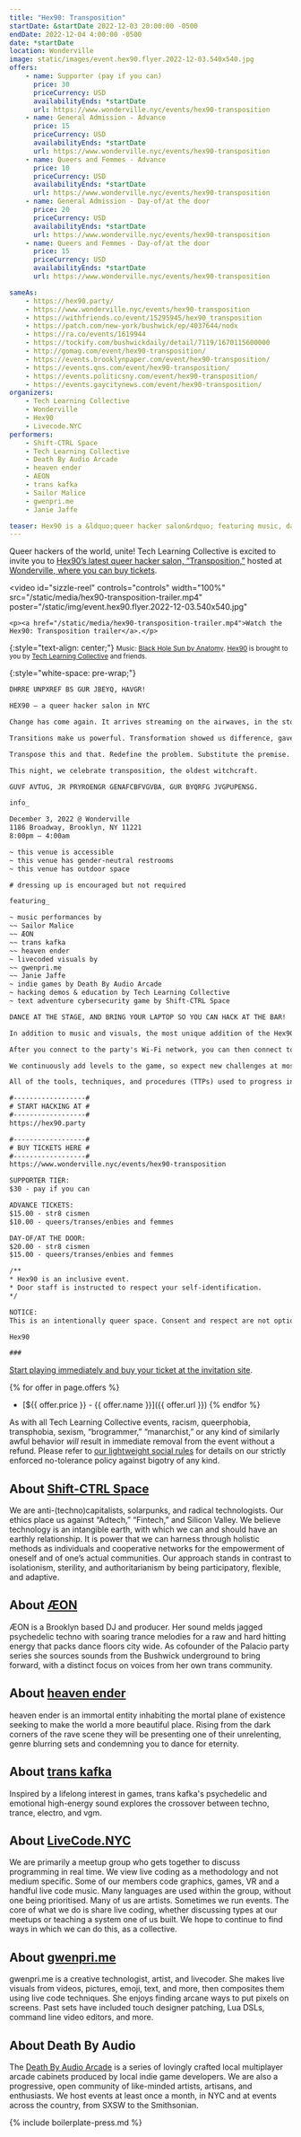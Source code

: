 ```yaml
---
title: "Hex90: Transposition"
startDate: &startDate 2022-12-03 20:00:00 -0500
endDate: 2022-12-04 4:00:00 -0500
date: *startDate
location: Wonderville
image: static/images/event.hex90.flyer.2022-12-03.540x540.jpg
offers:
    - name: Supporter (pay if you can)
      price: 30
      priceCurrency: USD
      availabilityEnds: *startDate
      url: https://www.wonderville.nyc/events/hex90-transposition
    - name: General Admission - Advance
      price: 15
      priceCurrency: USD
      availabilityEnds: *startDate
      url: https://www.wonderville.nyc/events/hex90-transposition
    - name: Queers and Femmes - Advance
      price: 10
      priceCurrency: USD
      availabilityEnds: *startDate
      url: https://www.wonderville.nyc/events/hex90-transposition
    - name: General Admission - Day-of/at the door
      price: 20
      priceCurrency: USD
      availabilityEnds: *startDate
      url: https://www.wonderville.nyc/events/hex90-transposition
    - name: Queers and Femmes - Day-of/at the door
      price: 15
      priceCurrency: USD
      availabilityEnds: *startDate
      url: https://www.wonderville.nyc/events/hex90-transposition

sameAs:
    - https://hex90.party/
    - https://www.wonderville.nyc/events/hex90-transposition
    - https://withfriends.co/event/15295945/hex90_transposition
    - https://patch.com/new-york/bushwick/ep/4037644/nodx
    - https://ra.co/events/1619944
    - https://tockify.com/bushwickdaily/detail/7119/1670115600000
    - http://gomag.com/event/hex90-transposition/
    - https://events.brooklynpaper.com/event/hex90-transposition/
    - https://events.qns.com/event/hex90-transposition/
    - https://events.politicsny.com/event/hex90-transposition/
    - https://events.gaycitynews.com/event/hex90-transposition/
organizers:
    - Tech Learning Collective
    - Wonderville
    - Hex90
    - Livecode.NYC
performers:
    - Shift-CTRL Space
    - Tech Learning Collective
    - Death By Audio Arcade
    - heaven ender
    - AEON
    - trans kafka
    - Sailor Malice
    - gwenpri.me
    - Janie Jaffe

teaser: Hex90 is a &ldquo;queer hacker salon&rdquo; featuring music, dancing, visuals, and special performances. The most unique addition of the Hex90 parties is a hyperlocal cybersecurity (hacking) themed text-adventure game that gave the party its name. After you connect to the party's Wi-Fi network with your laptop, you can launch the Hex90 game in your Web browser. But to solve the challenges, you must download and install real hacker tools and learn how to employ real hacking techniques to progress through game levels ranging from network reconnaissance, applied cryptography, and Web exploitation. Think every 90's hacker movie party scene but gayer, and kinder! You don't need to be a hacker to enjoy the party, and TLC instructors will be at the party ready to guide you if you want to learn some basic hacking techniques!
---
```


Queer hackers of the world, unite! Tech Learning Collective is excited to invite you to [Hex90&rsquo;s latest queer hacker salon, &ldquo;Transposition,&rdquo;](https://hex90.party/) hosted at [Wonderville, where you can buy tickets](https://wonderville.nyc/).

<video id="sizzle-reel" controls="controls" width="100%"
     src="/static/media/hex90-transposition-trailer.mp4"
     poster="/static/img/event.hex90.flyer.2022-12-03.540x540.jpg"
>
    <p><a href="/static/media/hex90-transposition-trailer.mp4">Watch the Hex90: Transposition trailer</a>.</p>
</video>

{:style="text-align: center;"}
<small>Music: <a href="https://www.youtube.com/watch?v=eD2-HcJNlbs">Black Hole Sun by Anatomy</a>. <a href="https://hex90.party/">Hex90</a> is brought to you by <a href="https://techlearningcollective.com/">Tech Learning Collective</a> and friends.</small>

{:style="white-space: pre-wrap;"}
```txt
DHRRE UNPXREF BS GUR JBEYQ, HAVGR!

HEX90 — a queer hacker salon in NYC

Change has come again. It arrives streaming on the airwaves, in the storms, over the wires. Some fear it, others welcome it, but few deny it. Change transports us from where we were to where we must next be. It is not inevitable, for we are the change. They will fight for stagnation, but we will not be stopped.

Transitions make us powerful. Transformation showed us difference, gave us perspective, and taught us adaptability. We have learned to reconfigure the world through command injection, and to reconfigure ourselves through hormonal injections. To hackers, these are the same: when we reconfigure ourselves, we reconfigure the world. When we reconfigure the world, we reconfigure ourselves.

Transpose this and that. Redefine the problem. Substitute the premise. Shift bits left. Cycle one round at a time. Repeat for block after block. Again. Faster. FASTER. Continue until nothing is the same, and beautiful differences are all that remain of the source.

This night, we celebrate transposition, the oldest witchcraft.

GUVF AVTUG, JR PRYROENGR GENAFCBFVGVBA, GUR BYQRFG JVGPUPENSG.

info_

December 3, 2022 @ Wonderville
1186 Broadway, Brooklyn, NY 11221
8:00pm — 4:00am

~ this venue is accessible
~ this venue has gender-neutral restrooms
~ this venue has outdoor space

# dressing up is encouraged but not required

featuring_

~ music performances by
~~ Sailor Malice
~~ ÆON
~~ trans kafka
~~ heaven ender
~ livecoded visuals by
~~ gwenpri.me
~~ Janie Jaffe
~ indie games by Death By Audio Arcade
~ hacking demos & education by Tech Learning Collective
~ text adventure cybersecurity game by Shift-CTRL Space

DANCE AT THE STAGE, AND BRING YOUR LAPTOP SO YOU CAN HACK AT THE BAR!

In addition to music and visuals, the most unique addition of the Hex90 parties is a hyperlocal cybersecurity (hacking) themed text-adventure game that gave the party its name: Hex90. This game is played on your own laptop, not on a console or arcade cabinet at the venue, but is still only accessible when you are physically at the party venue itself. (Aside from a short "trailer," the game is not available on the public Internet.)

After you connect to the party's Wi-Fi network, you can then connect to the Hex90 game server using your Web browser. But to solve the challenges, you must download and install real hacker tools and learn how to employ real hacking techniques to progress through game levels ranging from network reconnaissance, applied cryptography, and Web exploitation. You've never seen so many queers open so many terminals in one place while being so close to a dance floor, and there's no high quite like it.

We continuously add levels to the game, so expect new challenges at most parties. Moreover, we sometimes incorporate physical-world features of the venue, like padlocks you need to pick that are safeguarding access to secret passwords, QR codes stashed in unexpected places, unassuming but exposed Ethernet cabling that turns out not to be a mistake at all, and so on. At Hex90, the game controller is your computer and the game mechanic is the real world.

All of the tools, techniques, and procedures (TTPs) used to progress in the game levels are skills taught by and equipment used by Tech Learning Collective instructors in our online workshops. Visit TechLearningCollective.com for more information and to enroll.

#------------------#
# START HACKING AT #
#------------------#
https://hex90.party

#------------------#
# BUY TICKETS HERE #
#------------------#
https://www.wonderville.nyc/events/hex90-transposition

SUPPORTER TIER:
$30 - pay if you can

ADVANCE TICKETS:
$15.00 - str8 cismen
$10.00 - queers/transes/enbies and femmes

DAY-OF/AT THE DOOR:
$20.00 - str8 cismen
$15.00 - queers/transes/enbies and femmes

/**
* Hex90 is an inclusive event.
* Door staff is instructed to respect your self-identification.
*/

NOTICE:
This is an intentionally queer space. Consent and respect are not optional! Anyone behaving unkindly will be removed immediately without a refund. No amount of racism, queerphobia, transphobia, or sexism will be tolerated. This event is a celebration of queer hacking for queer hackers, not for Silicon Valley entrepreneurs, brogrammers, or BitCoin bros. Don't piss off the hackers. ;)

Hex90

###
```

[Start playing immediately and buy your ticket at the invitation site](https://hex90.party/).

{% for offer in page.offers %}
* [${{ offer.price }} - {{ offer.name }}]({{ offer.url }})
{% endfor %}

As with all Tech Learning Collective events, racism, queerphobia, transphobia, sexism, “brogrammer,” “manarchist,” or any kind of similarly awful behavior *will* result in immediate removal from the event without a refund. Please refer to [our lightweight social rules](https://github.com/AnarchoTechNYC/meta/wiki/Social-rules) for details on our strictly enforced no-tolerance policy against bigotry of any kind.

## About [Shift-CTRL Space](https://shiftctrl.space/)

We are anti-(techno)capitalists, solarpunks, and radical technologists. Our ethics place us against &ldquo;Adtech,&rdquo; &ldquo;Fintech,&rdquo; and Silicon Valley. We believe technology is an intangible earth, with which we can and should have an earthly relationship. It is power that we can harness through holistic methods as individuals and cooperative networks for the empowerment of oneself and of one&rsquo;s actual communities. Our approach stands in contrast to isolationism, sterility, and authoritarianism by being participatory, flexible, and adaptive.

## About [ÆON](https://www.instagram.com/dj__aeon)

ÆON is a Brooklyn based DJ and producer. Her sound melds jagged psychedelic techno with soaring trance melodies for a raw and hard hitting energy that packs dance floors city wide. As cofounder of the Palacio party series she sources sounds from the Bushwick underground to bring forward, with a distinct focus on voices from her own trans community.

## About [heaven ender](https://www.instagram.com/heavenender)

heaven ender is an immortal entity inhabiting the mortal plane of existence seeking to make the world a more beautiful place. Rising from the dark corners of the rave scene they will be presenting one of their unrelenting, genre blurring sets and condemning you to dance for eternity.

## About [trans kafka](https://www.instagram.com/trans__kafka)

Inspired by a lifelong interest in games, trans kafka's psychedelic and emotional high-energy sound explores the crossover between techno, trance, electro, and vgm.

## About [LiveCode.NYC](https://livecode.nyc/)

We are primarily a meetup group who gets together to discuss programming in real time. We view live coding as a methodology and not medium specific. Some of our members code graphics, games, VR and a handful live code music. Many languages are used within the group, without one being prioritised. Many of us are artists. Sometimes we run events. The core of what we do is share live coding, whether discussing types at our meetups or teaching a system one of us built. We hope to continue to find ways in which we can do this, as a collective.

## About [gwenpri.me](https://gwenpri.me/)

gwenpri.me is a creative technologist, artist, and livecoder. She makes live visuals from videos, pictures, emoji, text, and more, then composites them using live code techniques. She enjoys finding arcane ways to put pixels on screens. Past sets have included touch designer patching, Lua DSLs, command line video editors, and more.

## About Death By Audio

The [Death By Audio Arcade](https://www.deathbyaudioarcade.com/) is a series of lovingly crafted local multiplayer arcade cabinets produced by local indie game developers. We are also a progressive, open community of like-minded artists, artisans, and enthusiasts. We host events at least once a month, in NYC and at events across the country, from SXSW to the Smithsonian.

{% include boilerplate-press.md %}
